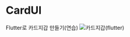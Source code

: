 # CardUI
Flutter로 카드지갑 만들기(연습)
![카드지갑(flutter)](https://github.com/MastersWoo/CardUI/assets/123873604/ee970a14-b841-4b12-a14e-7e37adfc5ea6)
